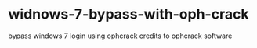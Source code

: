 # widnows-7-bypass-with-oph-crack
bypass windows 7 login using ophcrack
credits to ophcrack software
